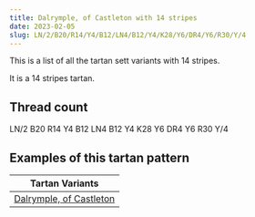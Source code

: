 ```yaml
---
title: Dalrymple, of Castleton with 14 stripes
date: 2023-02-05
slug: LN/2/B20/R14/Y4/B12/LN4/B12/Y4/K28/Y6/DR4/Y6/R30/Y/4
---
```

This is a list of all the tartan sett variants with 14 stripes.

It is a 14 stripes tartan.


## Thread count
LN/2 B20 R14 Y4 B12 LN4 B12 Y4 K28 Y6 DR4 Y6 R30 Y/4

## Examples of this tartan pattern

| Tartan Variants |
|---------------|
| [Dalrymple, of Castleton](/variants/ln/2/b20/r14/y4/b12/ln4/b12/y4/k28/y6/dr4/y6/r30/y/4-b304080-dr900030-k000000-lne0e0e0-rc00000-yf0c000)||
